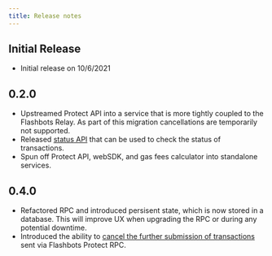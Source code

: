 ```yaml
---
title: Release notes
---
```


## Initial Release
- Initial release on 10/6/2021

## 0.2.0
- Upstreamed Protect API into a service that is more tightly coupled to the Flashbots Relay. As part of this migration cancellations are temporarily not supported.
- Released [status API](/flashbots-protect/rpc/status-api) that can be used to check the status of transactions.
- Spun off Protect API, webSDK, and gas fees calculator into standalone services.

## 0.4.0
- Refactored RPC and introduced persisent state, which is now stored in a database. This will improve UX when upgrading the RPC or during any potential downtime.
- Introduced the ability to [cancel the further submission of transactions](/flashbots-protect/rpc/cancellations) sent via Flashbots Protect RPC.
